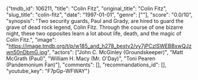 {"tmdb_id": 106211, "title": "Colin Fitz", "original_title": "Colin Fitz", "slug_title": "colin-fitz", "date": "1997-01-01", "genre": [""], "score": "0.0/10", "synopsis": "Two security guards, Paul and Grady, are hired to guard the grave of dead rock legend, Colin Fitz. Through the course of one bizarre night, these two opposites learn a lot about life, death, and the magic of Colin Fitz.", "image": "https://image.tmdb.org/t/p/w185_and_h278_bestv2/vy7jPCzlSWEBBxwQJzwn50nDbmG.jpg", "actors": ["John C. McGinley (Groundskeeper)", "Matt McGrath (Paul)", "William H. Macy (Mr. O'Day)", "Toni Pearen (Pandemonium Fan)"], "comments": [], "recommandations_id": [], "youtube_key": "F7pGp-WFWAY"}